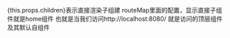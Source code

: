 {this.props.children}表示直接渲染子组建
routeMap里面的配置，显示直接子组件就是home组件
也就是当我们访问http://localhost:8080/ 就是访问的顶层组件及其默认自组件
